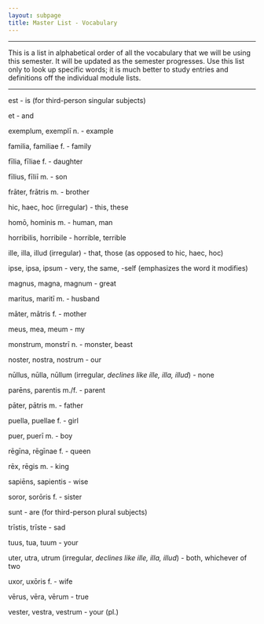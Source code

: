 ```yaml
---
layout: subpage
title: Master List - Vocabulary
---
```


***

This is a list in alphabetical order of all the vocabulary that we will be using this semester. It will be updated as the semester progresses. Use this list only to look up specific words; it is much better to study entries and definitions off the individual module lists.

***

est - is (for third-person singular subjects)

et - and

exemplum, exemplī n. - example

familia, familiae f. - family

fīlia, fīliae f. - daughter

fīlius, fīliī m. - son

frāter, frātris m. - brother

hic, haec, hoc (irregular) - this, these

homō, hominis m. - human, man

horribilis, horribile - horrible, terrible

ille, illa, illud (irregular) - that, those (as opposed to hic, haec, hoc)

ipse, ipsa, ipsum - very, the same, -self (emphasizes the word it modifies)

magnus, magna, magnum - great

maritus, maritī m. - husband

māter, mātris f. - mother

meus, mea, meum - my

monstrum, monstrī n. - monster, beast

noster, nostra, nostrum - our

nūllus, nūlla, nūllum (irregular, *declines like ille, illa, illud*) - none

parēns, parentis m./f. - parent

pāter, pātris m. - father

puella, puellae f. - girl

puer, puerī m. - boy

rēgīna, rēgīnae f. - queen

rēx, rēgis m. - king

sapiēns, sapientis - wise

soror, sorōris f. - sister

sunt - are (for third-person plural subjects)

trīstis, trīste - sad

tuus, tua, tuum - your

uter, utra, utrum (irregular, *declines like ille, illa, illud*) - both, whichever of two

uxor, uxōris f. - wife

vērus, vēra, vērum - true

vester, vestra, vestrum - your (pl.)
